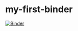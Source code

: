 # my-first-binder
[![Binder](https://mybinder.org/badge_logo.svg)](https://mybinder.org/v2/gh/YOUR-USERNAME/my-first-binder/HEAD)
